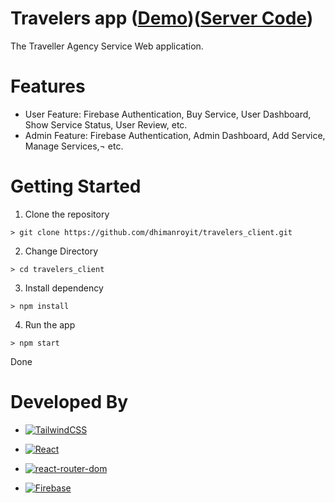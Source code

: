 # Travelers app ([Demo](https://travelers-73e22.web.app/))([Server Code](https://github.com/dhimanroyit/travelers_server))
The Traveller Agency Service Web application. 

# Features 
-	User Feature: Firebase Authentication, Buy Service, User Dashboard, Show Service Status, User Review, etc.
-	Admin Feature: Firebase Authentication, Admin Dashboard, Add Service, Manage Services,¬ etc.


# Getting Started
1. Clone the repository
```
> git clone https://github.com/dhimanroyit/travelers_client.git
```
2. Change Directory
```
> cd travelers_client
```
3. Install dependency
```
> npm install
```
4. Run the app
```
> npm start
```
Done


# Developed By
-  [![TailwindCSS](https://img.shields.io/badge/Tailwind_CSS-38B2AC?style=for-the-badge&logo=tailwind-css&logoColor=white)](https://tailwindcss.com/)

-  [![React](https://img.shields.io/badge/React-20232A?style=for-the-badge&logo=react&logoColor=61DAFB)](https://reactjs.org/)

-  [![react-router-dom](https://img.shields.io/badge/React_Router-CA4245?style=for-the-badge&logo=react-router&logoColor=white)](https://reactrouter.com/)

-  [![Firebase](https://img.shields.io/badge/firebase-ffca28?style=for-the-badge&logo=firebase&logoColor=black)](https://firebase.google.com/)

